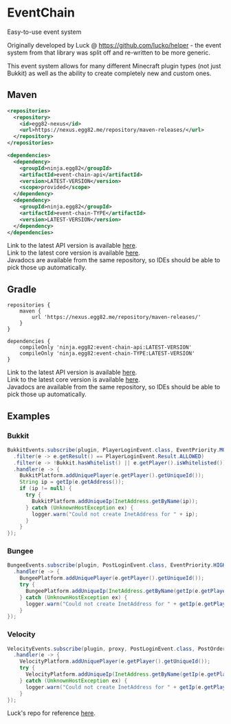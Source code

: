 # EventChain
Easy-to-use event system

Originally developed by Luck @ https://github.com/lucko/helper - the event system from that library was split off and re-written to be more generic.

This event system allows for many different Minecraft plugin types (not just Bukkit) as well as the ability to create completely new and custom ones.

## Maven

```XML
<repositories>
  <repository>
    <id>egg82-nexus</id>
    <url>https://nexus.egg82.me/repository/maven-releases/</url>
  </repository>
</repositories>

<dependencies>
  <dependency>
    <groupId>ninja.egg82</groupId>
    <artifactId>event-chain-api</artifactId>
    <version>LATEST-VERSION</version>
    <scope>provided</scope>
  </dependency>
  <dependency>
    <groupId>ninja.egg82</groupId>
    <artifactId>event-chain-TYPE</artifactId>
    <version>LATEST-VERSION</version>
  </dependency>
</dependencies>
```

Link to the latest API version is available [here](https://nexus.egg82.me/service/rest/repository/browse/maven-releases/ninja/egg82/event-chain-api/).<br/>
Link to the latest core version is available [here](https://nexus.egg82.me/service/rest/repository/browse/maven-releases/ninja/egg82/event-chain-common/).<br/>
Javadocs are available from the same repository, so IDEs should be able to pick those up automatically.

## Gradle
```Gradle
repositories {
    maven {
        url 'https://nexus.egg82.me/repository/maven-releases/'
    }
}

dependencies {
    compileOnly 'ninja.egg82:event-chain-api:LATEST-VERSION'
    compileOnly 'ninja.egg82:event-chain-TYPE:LATEST-VERSION'
}
```

Link to the latest API version is available [here](https://nexus.egg82.me/service/rest/repository/browse/maven-releases/ninja/egg82/event-chain-api/).<br/>
Link to the latest core version is available [here](https://nexus.egg82.me/service/rest/repository/browse/maven-releases/ninja/egg82/event-chain-common/).<br/>
Javadocs are available from the same repository, so IDEs should be able to pick those up automatically.

## Examples

### Bukkit
```Java
BukkitEvents.subscribe(plugin, PlayerLoginEvent.class, EventPriority.MONITOR)
  .filter(e -> e.getResult() == PlayerLoginEvent.Result.ALLOWED)
  .filter(e -> !Bukkit.hasWhitelist() || e.getPlayer().isWhitelisted())
  .handler(e -> {
    BukkitPlatform.addUniquePlayer(e.getPlayer().getUniqueId());
    String ip = getIp(e.getAddress());
    if (ip != null) {
      try {
        BukkitPlatform.addUniqueIp(InetAddress.getByName(ip));
      } catch (UnknownHostException ex) {
        logger.warn("Could not create InetAddress for " + ip);
      }
    }
});
```

### Bungee
```Java
BungeeEvents.subscribe(plugin, PostLoginEvent.class, EventPriority.HIGHEST)
  .handler(e -> {
    BungeePlatform.addUniquePlayer(e.getPlayer().getUniqueId());
    try {
      BungeePlatform.addUniqueIp(InetAddress.getByName(getIp(e.getPlayer().getAddress())));
    } catch (UnknownHostException ex) {
      logger.warn("Could not create InetAddress for " + getIp(e.getPlayer().getAddress()));
    }
});
```

### Velocity
```Java
VelocityEvents.subscribe(plugin, proxy, PostLoginEvent.class, PostOrder.LAST)
  .handler(e -> {
    VelocityPlatform.addUniquePlayer(e.getPlayer().getUniqueId());
    try {
      VelocityPlatform.addUniqueIp(InetAddress.getByName(getIp(e.getPlayer().getRemoteAddress())));
    } catch (UnknownHostException ex) {
      logger.warn("Could not create InetAddress for " + getIp(e.getPlayer().getRemoteAddress()));
    }
});
```

Luck's repo for reference [here](https://github.com/lucko/helper/wiki/helper:-Events).
